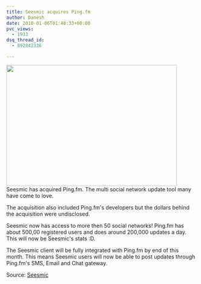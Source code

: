 ```yaml
---
title: Seesmic acquires Ping.fm
author: Danesh
date: 2010-01-06T01:48:33+00:00
pvc_views:
  - 1933
dsq_thread_id:
  - 892842336

---
```

<img loading="lazy" src="/wp-content/uploads/2010/01/seemic-pingfm.png" alt="" title="seemic-pingfm" width="450" height="320" class="alignnone size-full wp-image-1938" />  
Seesmic has acquired Ping.fm. The multi social network update tool many have come to love.

The acquisition also included Ping.fm's developers but the dollars behind the acquisition were undisclosed.

Seesmic now has access to more then 50 social networks! Ping.fm has about 500,00 registered users and does around 200,000 updates a day. This will now be Seesmic's stats :D.

The Seesmic client will be fully integrated with Ping.fm by end of this month. This means Seesmic users will now be able to post updates through Ping.fm's SMS, Email and Chat gateway.

Source: [Seesmic][1]

 [1]: http://mashable.com/2010/01/04/seesmic-acquires-ping-fm/
